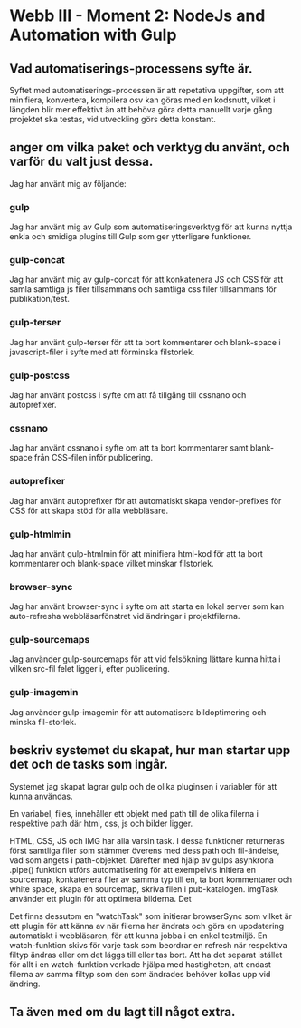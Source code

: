 # Webb III - Moment 2: NodeJs and Automation with Gulp


## Vad automatiserings-processens syfte är.
Syftet med automatiserings-processen är att repetativa uppgifter, som att minifiera, konvertera, kompilera osv kan göras med en kodsnutt, vilket i längden blir mer effektivt än att behöva göra detta manuellt varje gång projektet ska testas, vid utveckling görs detta konstant.

## anger om vilka paket och verktyg du använt, och varför du valt just dessa.
Jag har använt mig av följande:

### gulp
Jag har använt mig av Gulp som automatiseringsverktyg för att kunna nyttja enkla och smidiga plugins till Gulp som ger ytterligare funktioner.

### gulp-concat
Jag har använt mig av gulp-concat för att konkatenera JS och CSS för att samla samtliga js filer tillsammans och samtliga css filer tillsammans för publikation/test.

### gulp-terser
Jag har använt gulp-terser för att ta bort kommentarer och blank-space i javascript-filer i syfte med att förminska filstorlek.

### gulp-postcss
Jag har använt postcss i syfte om att få tillgång till cssnano och autoprefixer.

### cssnano
Jag har använt cssnano i syfte om att ta bort kommentarer samt blank-space från CSS-filen inför publicering.

### autoprefixer
Jag har använt autoprefixer för att automatiskt skapa vendor-prefixes för CSS för att skapa stöd för alla webbläsare.

### gulp-htmlmin
Jag har använt gulp-htmlmin för att minifiera html-kod för att ta bort kommentarer och blank-space vilket minskar filstorlek.


### browser-sync
Jag har använt browser-sync i syfte om att starta en lokal server som kan auto-refresha webbläsarfönstret vid ändringar i projektfilerna.

### gulp-sourcemaps
Jag använder gulp-sourcemaps för att vid felsökning lättare kunna hitta i vilken src-fil felet ligger i, efter publicering.

### gulp-imagemin
Jag använder gulp-imagemin för att automatisera bildoptimering och minska fil-storlek.

## beskriv systemet du skapat, hur man startar upp det och de tasks som ingår.
Systemet jag skapat lagrar gulp och de olika pluginsen i variabler för att kunna användas. 

En variabel, files, innehåller ett objekt med path till de olika filerna i respektive path där html, css, js och bilder ligger.

HTML, CSS, JS och IMG har alla varsin task. I dessa funktioner returneras först samtliga filer som stämmer överens med dess path och fil-ändelse, vad som angets i path-objektet. Därefter med hjälp av gulps asynkrona .pipe() funktion utförs automatisering för att exempelvis initiera en sourcemap, konkatenera filer av samma typ till en, ta bort kommentarer och white space, skapa en sourcemap, skriva filen i pub-katalogen. imgTask använder ett plugin för att optimera bilderna. Det

Det finns dessutom en "watchTask" som initierar browserSync som vilket är ett plugin för att känna av när filerna har ändrats och göra en uppdatering automatiskt i webbläsaren, för att kunna jobba i en enkel testmiljö. En watch-funktion skivs för varje task som beordrar en refresh när respektiva filtyp ändras eller om det läggs till eller tas bort. Att ha det separat istället för allt i en watch-funktion verkade hjälpa med hastigheten, att endast filerna av samma filtyp som den som ändrades behöver kollas upp vid ändring.

## Ta även med om du lagt till något extra.
